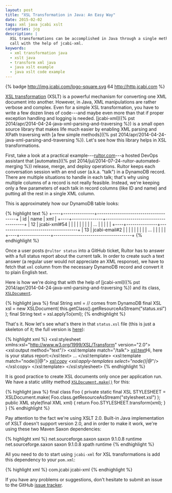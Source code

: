```yaml
---
layout: post
title: "XSL Transformation in Java: An Easy Way"
date: 2015-02-02
tags: xml java jcabi xslt
categories: jcg
description: |
  XSL transformations can be accomplished in Java through a single method
  call with the help of jcabi-xml.
keywords:
  - xml transformation java
  - xslt java
  - transform xml java
  - java xslt example
  - java xslt code example
---
```


{% badge http://img.jcabi.com/logo-square.svg 64 http://http.jcabi.com %}

[XSL transformation](http://www.w3.org/TR/xslt20/)
(XSLT) is a powerful mechanism for converting one
XML document into another. However, in Java, XML manipulations
are rather verbose and complex. Even for a simple XSL transformation,
you have to write a few dozen lines of code---and maybe even more
than that if proper exception handling and logging is needed.
[jcabi-xml]({% pst 2014/apr/2014-04-24-java-xml-parsing-and-traversing %}) is
a small open source library that makes life much easier by enabling
XML parsing and XPath traversing with
[a few simple methods]({% pst 2014/apr/2014-04-24-java-xml-parsing-and-traversing %}). Let's
see how this library helps in XSL transformations.

<!--more-->

First, take a look at a practical example---[rultor.com](http://www.rultor.com)---a hosted DevOps assistant that
[automates]({% pst 2014/jul/2014-07-24-rultor-automated-merging %})
release, merge, and deploy operations. Rultor keeps each conversation session with an end user (a.k.a. "talk")
in a DynamoDB record. There are multiple situations to handle
in each talk; that's why using multiple columns of a record is not
really feasible. Instead, we're keeping only a few parameters of each talk
in record columns (like ID and name) and putting all the rest in a single
XML column.

This is approximately how our DynamoDB table looks:

{% highlight text %}
+----+---------------+--------------------------------------+
| id | name          | xml                                  |
+----+---------------+--------------------------------------+
| 12 | jcabi-xml#54  | <?xml version='1.0'?>                |
|    |               | <talk public="true">                 |
|    |               |   <request id="e5f4b3">...</request> |
|    |               | </talk>                              |
+----+---------------+--------------------------------------+
| 13 | jcabi-email#2 | <?xml version='1.0'?>                |
|    |               | <talk public="true">                 |
|    |               |   <daemon id="f787fe">...</daemon>   |
|    |               | </talk>                              |
+----+---------------+--------------------------------------+
{% endhighlight %}

Once a user posts `@rultor status` into a GitHub ticket, Rultor
has to answer with a full status report about the current talk. In order
to create such a text answer (a regular user would not appreciate an XML response),
we have to fetch that `xml` column from the necessary DynamoDB record and convert
it to plain English text.

Here is how we're doing that with the help of
[jcabi-xml]({% pst 2014/apr/2014-04-24-java-xml-parsing-and-traversing %})
and its class,
[`XSLDocument`](http://xml.jcabi.com/apidocs-0.15/com/jcabi/xml/XSLDocument.html).

{% highlight java %}
final String xml = // comes from DynamoDB
final XSL xsl = new XSLDocument(
  this.getClass().getResourceAsStream("status.xsl")
);
final String text = xsl.applyTo(xml);
{% endhighlight %}

That's it. Now let's see what's there in that `status.xsl` file
(this is just a skeleton of it; the full version is [here](https://github.com/yegor256/rultor/blob/1.48/src/main/resources/com/rultor/agents/github/qtn/status.xsl)):

{% highlight xml %}
<xsl:stylesheet xmlns:xsl="http://www.w3.org/1999/XSL/Transform"
  version="2.0">
  <xsl:output method="text"/>
  <xsl:template match="/talk">
    <xsl:text>Hi, here is your status report:</xsl:text>
    ...
  </xsl:template>
  <xsl:template match="node()|@*">
    <xsl:copy>
      <xsl:apply-templates select="node()|@*"/>
    </xsl:copy>
  </xsl:template>
</xsl:stylesheet>
{% endhighlight %}

It is good practice to create XSL documents only once per application
run. We have a static utility method [`XSLDocument.make()`](http://xml.jcabi.com/apidocs-0.15/com/jcabi/xml/XSLDocument.html#make%28java.io.InputStream%29) for this:

{% highlight java %}
final class Foo {
  private static final XSL STYLESHEET = XSLDocument.make(
    Foo.class.getResourceAsStream("stylesheet.xsl")
  );
  public XML style(final XML xml) {
    return Foo.STYLESHEET.transform(xml);
  }
}
{% endhighlight %}

Pay attention to the fact we're using XSLT 2.0. Built-in Java implementation of XSLT
doesn't support version 2.0, and in order to make it work, we're using
these two Maven Saxon dependencies:

{% highlight xml %}
<dependency>
  <groupId>net.sourceforge.saxon</groupId>
  <artifactId>saxon</artifactId>
  <version>9.1.0.8</version>
  <scope>runtime</scope>
</dependency>
<dependency>
  <groupId>net.sourceforge.saxon</groupId>
  <artifactId>saxon</artifactId>
  <version>9.1.0.8</version>
  <classifier>xpath</classifier>
  <scope>runtime</scope>
</dependency>
{% endhighlight %}

All you need to do to start using `jcabi-xml` for XSL transformations is
add this dependency to your `pom.xml`:

{% highlight xml %}
<dependency>
  <groupId>com.jcabi</groupId>
  <artifactId>jcabi-xml</artifactId>
</dependency>
{% endhighlight %}

If you have any problems or suggestions, don't hesitate to submit an issue
to the GitHub [issue tracker](https://github.com/jcabi/jcabi-xml/issues).
